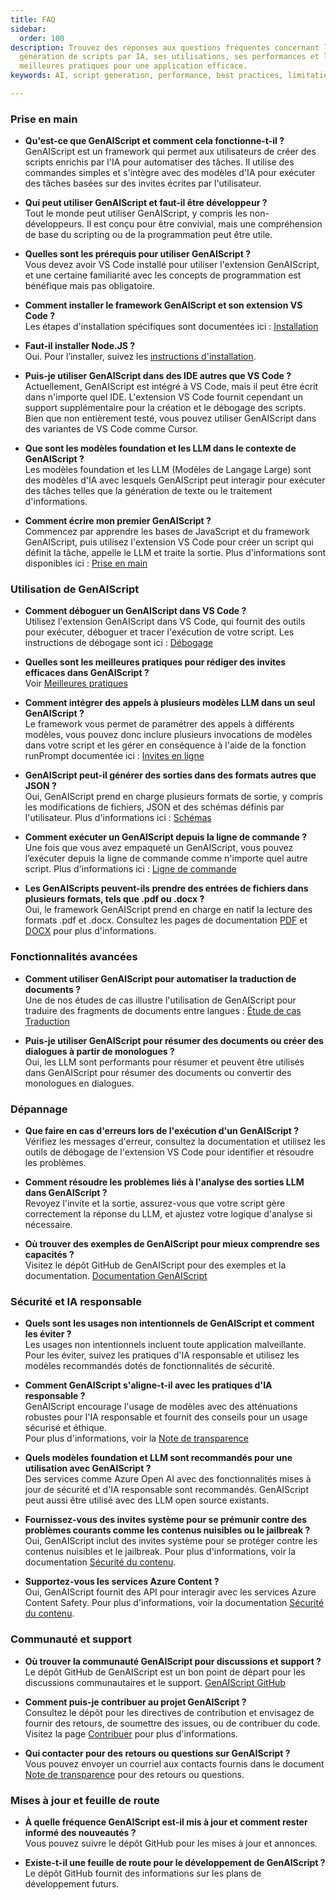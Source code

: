```yaml
---
title: FAQ
sidebar:
  order: 100
description: Trouvez des réponses aux questions fréquentes concernant la
  génération de scripts par IA, ses utilisations, ses performances et les
  meilleures pratiques pour une application efficace.
keywords: AI, script generation, performance, best practices, limitations

---
```


### Prise en main

* **Qu'est-ce que GenAIScript et comment cela fonctionne-t-il ?**\
  GenAIScript est un framework qui permet aux utilisateurs de créer des scripts enrichis par l'IA pour automatiser des tâches. Il utilise des commandes simples et s'intègre avec des modèles d'IA pour exécuter des tâches basées sur des invites écrites par l'utilisateur.

* **Qui peut utiliser GenAIScript et faut-il être développeur ?**\
  Tout le monde peut utiliser GenAIScript, y compris les non-développeurs. Il est conçu pour être convivial, mais une compréhension de base du scripting ou de la programmation peut être utile.

* **Quelles sont les prérequis pour utiliser GenAIScript ?**\
  Vous devez avoir VS Code installé pour utiliser l'extension GenAIScript, et une certaine familiarité avec les concepts de programmation est bénéfique mais pas obligatoire.

* **Comment installer le framework GenAIScript et son extension VS Code ?**\
  Les étapes d'installation spécifiques sont documentées ici : [Installation](../../getting-started/installation/)

* **Faut-il installer Node.JS ?**\
  Oui. Pour l’installer, suivez les [instructions d'installation](../../reference/cli/).

* **Puis-je utiliser GenAIScript dans des IDE autres que VS Code ?**\
  Actuellement, GenAIScript est intégré à VS Code, mais il peut être écrit dans n'importe quel IDE. L'extension VS Code fournit cependant un support supplémentaire pour la création et le débogage des scripts. Bien que non entièrement testé, vous pouvez utiliser GenAIScript dans des variantes de VS Code comme Cursor.

* **Que sont les modèles foundation et les LLM dans le contexte de GenAIScript ?**\
  Les modèles foundation et les LLM (Modèles de Langage Large) sont des modèles d'IA avec lesquels GenAIScript peut interagir pour exécuter des tâches telles que la génération de texte ou le traitement d'informations.

* **Comment écrire mon premier GenAIScript ?**\
  Commencez par apprendre les bases de JavaScript et du framework GenAIScript, puis utilisez l'extension VS Code pour créer un script qui définit la tâche, appelle le LLM et traite la sortie. Plus d'informations sont disponibles ici : [Prise en main](../../getting-started/)

### Utilisation de GenAIScript

* **Comment déboguer un GenAIScript dans VS Code ?**\
  Utilisez l'extension GenAIScript dans VS Code, qui fournit des outils pour exécuter, déboguer et tracer l'exécution de votre script. Les instructions de débogage sont ici : [Débogage](../../getting-started/debugging-scripts/)

* **Quelles sont les meilleures pratiques pour rédiger des invites efficaces dans GenAIScript ?**\
  Voir [Meilleures pratiques](../../getting-started/best-practices/)

* **Comment intégrer des appels à plusieurs modèles LLM dans un seul GenAIScript ?**\
  Le framework vous permet de paramétrer des appels à différents modèles, vous pouvez donc inclure plusieurs invocations de modèles dans votre script et les gérer en conséquence à l'aide de la fonction runPrompt documentée ici : [Invites en ligne](../../reference/scripts/inline-prompts/)

* **GenAIScript peut-il générer des sorties dans des formats autres que JSON ?**\
  Oui, GenAIScript prend en charge plusieurs formats de sortie, y compris les modifications de fichiers, JSON et des schémas définis par l'utilisateur. Plus d'informations ici : [Schémas](../../reference/scripts/schemas/)

* **Comment exécuter un GenAIScript depuis la ligne de commande ?**\
  Une fois que vous avez empaqueté un GenAIScript, vous pouvez l’exécuter depuis la ligne de commande comme n'importe quel autre script. Plus d'informations ici : [Ligne de commande](../../getting-started/automating-scripts/)

* **Les GenAIScripts peuvent-ils prendre des entrées de fichiers dans plusieurs formats, tels que .pdf ou .docx ?**\
  Oui, le framework GenAIScript prend en charge en natif la lecture des formats .pdf et .docx. Consultez les pages de documentation [PDF](../../reference/scripts/pdf/) et [DOCX](../../reference/scripts/docx/) pour plus d'informations.

### Fonctionnalités avancées

* **Comment utiliser GenAIScript pour automatiser la traduction de documents ?**\
  Une de nos études de cas illustre l'utilisation de GenAIScript pour traduire des fragments de documents entre langues : [Étude de cas Traduction](../../case-studies/documentation-translations/)

* **Puis-je utiliser GenAIScript pour résumer des documents ou créer des dialogues à partir de monologues ?**\
  Oui, les LLM sont performants pour résumer et peuvent être utilisés dans GenAIScript pour résumer des documents ou convertir des monologues en dialogues.

### Dépannage

* **Que faire en cas d'erreurs lors de l'exécution d'un GenAIScript ?**\
  Vérifiez les messages d'erreur, consultez la documentation et utilisez les outils de débogage de l'extension VS Code pour identifier et résoudre les problèmes.

* **Comment résoudre les problèmes liés à l'analyse des sorties LLM dans GenAIScript ?**\
  Revoyez l'invite et la sortie, assurez-vous que votre script gère correctement la réponse du LLM, et ajustez votre logique d'analyse si nécessaire.

* **Où trouver des exemples de GenAIScript pour mieux comprendre ses capacités ?**\
  Visitez le dépôt GitHub de GenAIScript pour des exemples et la documentation. [Documentation GenAIScript](../../)

### Sécurité et IA responsable

* **Quels sont les usages non intentionnels de GenAIScript et comment les éviter ?**\
  Les usages non intentionnels incluent toute application malveillante. Pour les éviter, suivez les pratiques d'IA responsable et utilisez les modèles recommandés dotés de fonctionnalités de sécurité.

* **Comment GenAIScript s'aligne-t-il avec les pratiques d'IA responsable ?**\
  GenAIScript encourage l'usage de modèles avec des atténuations robustes pour l'IA responsable et fournit des conseils pour un usage sécurisé et éthique.\
  Pour plus d'informations, voir la [Note de transparence](../../reference/transparency-note/)

* **Quels modèles foundation et LLM sont recommandés pour une utilisation avec GenAIScript ?**\
  Des services comme Azure Open AI avec des fonctionnalités mises à jour de sécurité et d'IA responsable sont recommandés. GenAIScript peut aussi être utilisé avec des LLM open source existants.

* **Fournissez-vous des invites système pour se prémunir contre des problèmes courants comme les contenus nuisibles ou le jailbreak ?**\
  Oui, GenAIScript inclut des invites système pour se protéger contre les contenus nuisibles et le jailbreak. Pour plus d'informations, voir la documentation [Sécurité du contenu](../../reference/scripts/content-safety/).

* **Supportez-vous les services Azure Content ?**\
  Oui, GenAIScript fournit des API pour interagir avec les services Azure Content Safety. Pour plus d'informations, voir la documentation [Sécurité du contenu](../../reference/scripts/content-safety/).

### Communauté et support

* **Où trouver la communauté GenAIScript pour discussions et support ?**\
  Le dépôt GitHub de GenAIScript est un bon point de départ pour les discussions communautaires et le support. [GenAIScript GitHub](https://github.com/microsoft/genaiscript/)

* **Comment puis-je contribuer au projet GenAIScript ?**\
  Consultez le dépôt pour les directives de contribution et envisagez de fournir des retours, de soumettre des issues, ou de contribuer du code. Visitez la page [Contribuer](https://github.com/microsoft/genaiscript/blob/main/CONTRIBUTING.md) pour plus d'informations.

* **Qui contacter pour des retours ou questions sur GenAIScript ?**\
  Vous pouvez envoyer un courriel aux contacts fournis dans le document [Note de transparence](../../reference/transparency-note/) pour des retours ou questions.

### Mises à jour et feuille de route

* **À quelle fréquence GenAIScript est-il mis à jour et comment rester informé des nouveautés ?**\
  Vous pouvez suivre le dépôt GitHub pour les mises à jour et annonces.

* **Existe-t-il une feuille de route pour le développement de GenAIScript ?**\
  Le dépôt GitHub fournit des informations sur les plans de développement futurs.
